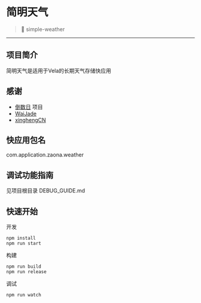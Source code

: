 # 简明天气

> 🧩 simple-weather

---

## 项目简介

简明天气是适用于Vela的长期天气存储快应用

## 感谢
- [倒数日](https://github.com/sf-yuzifu/daymatter) 项目
- [WaiJade](https://github.com/CheongSzesuen)
- [xinghengCN](https://github.com/OnDriveLine)

## 快应用包名
com.application.zaona.weather

## 调试功能指南
见项目根目录 DEBUG_GUIDE.md

## 快速开始

开发

```
npm install
npm run start
```

构建

```
npm run build
npm run release
```

调试

```
npm run watch
```
